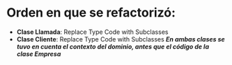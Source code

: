 # Orden en que se refactorizó:
- **Clase Llamada**: Replace Type Code with Subclasses
- **Clase Cliente**: Replace Type Code with Subclasses
***En ambas clases se tuvo en cuenta el contexto del dominio, antes que el código de la clase Empresa***
